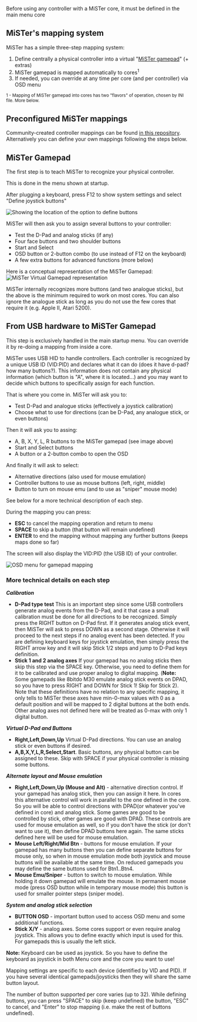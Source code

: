 Before using any controller with a MiSTer core, it must be defined in the main menu core

## MiSTer's mapping system

MiSTer has a simple three-step mapping system:

1. Define centrally a physical controller into a virtual "[MiSTer gamepad](#mister-gamepad)" (+ extras)
2. MiSTer gamepad is mapped automatically to cores<sup>1</sup>
3. If needed, you can override at any time per core (and per controller) via OSD menu

<sup>1 - Mapping of MiSTer gamepad into cores has two "flavors" of operation, chosen by INI file. More below.</sup>

## Preconfigured MiSTer mappings 

Community-created controller mappings can be found [in this repository](https://github.com/misteraddons/Mister-Input-Maps).
Alternatively you can define your own mappings following the steps below.


## MiSTer Gamepad

The first step is to teach MiSTer to recognize your physical controller.

This is done in the menu shown at startup.

After plugging a keyboard, press F12 to show system settings and select "Define joystick buttons"

![Showing the location of the option to define buttons](https://i.imgur.com/ZcbSCHV.jpg)

MiSTer will then ask you to assign several buttons to your controller:
* Test the D-Pad and analog sticks (if any)
* Four face buttons and two shoulder buttons
* Start and Select
* OSD button or 2-button combo (to use instead of F12 on the keyboard)
* A few extra buttons for advanced functions (more below)

Here is a conceptual representation of the MiSTer Gamepad:
![MiSTer Virtual Gamepad representation](https://i.imgur.com/nrXX30Q.png)

MiSTer internally recognizes more buttons (and two analogue sticks), but the above is the minimum required to work on most cores. You can also ignore the analogue stick as long as you do not use the few cores that require it (e.g. Apple II, Atari 5200).

## From USB hardware to MiSTer Gamepad

This step is exclusively handled in the main startup menu. You can override it by re-doing a mapping from inside a core.

MiSTer uses USB HID to handle controllers. Each controller is recognized by a unique USB ID (VID:PID) and declares what it can do (does it have d-pad? how many buttons?). This information does not contain any physical information (which button is "A", where it is located...) and you may want to decide which buttons to specifically assign for each function. 

That is where you come in. MiSTer will ask you to:
* Test D-Pad and analogue sticks (effectively a joystick calibration)
* Choose what to use for directions (can be D-Pad, any analogue stick, or even buttons)

Then it will ask you to assing:
* A, B, X, Y, L, R buttons to the MiSTer gamepad (see image above)
* Start and Select buttons
* A button or a 2-button combo to open the OSD

And finally it will ask to select:
* Alternative directions (also used for mouse emulation)
* Controller buttons to use as mouse buttons (left, right, middle)
* Button to turn on mouse emu (and to use as "sniper" mouse mode)

See below for a more technical description of each step.

During the mapping you can press:
* **ESC** to cancel the mapping operation and return to menu
* **SPACE** to skip a button (that button will remain undefined)
* **ENTER** to end the mapping without mapping any further buttons (keeps maps done so far)

The screen will also display the VID:PID (the USB ID) of your controller.

![OSD menu for gamepad mapping](https://i.imgur.com/lpLownF.jpg)

### More technical details on each step 

_**Calibration**_
* **D-Pad type test** This is an important step since some USB controllers generate analog events from the D-Pad, and it that case a small calibration must be done for all directions to be recognized. Simply press the RIGHT button on D-Pad first. If it generates analog stick event, then MiSTer will ask to press DOWN as a second stage. Otherwise it will proceed to the next steps if no analog event has been detected. If you are defining keyboard keys for joystick emulation, then simply press the RIGHT arrow key and it will skip Stick 1/2 steps and jump to D-Pad keys definition.
* **Stick 1 and 2 analog axes** If your gamepad has no analog sticks then skip this step via the SPACE key. Otherwise, you need to define them for it to be calibrated and use proper analog to digital mapping. (**Note:** Some gamepads like 8bitdo M30 emulate analog stick events on DPAD, so you have to press RIGHT and DOWN for Stick 1! Skip for Stick 2). Note that these definitions have no relation to any specific mapping, it only tells to MiSTer these axes have min-0-max values with 0 as a default position and will be mapped to 2 digital buttons at the both ends. Other analog axes not defined here will be treated as 0-max with only 1 digital button.

_**Virtual D-Pad and Buttons**_
* **Right,Left,Down,Up** Virtual D-Pad directions. You can use an analog stick or even buttons if desired.
* **A,B,X,Y,L,R,Select,Start**. Basic buttons, any physical button can be assigned to these. Skip with SPACE if your physical controller is missing some buttons. 

_**Alternate layout and Mouse emulation**_
* **Right,Left,Down,Up (Mouse and Alt)** - alternative direction control. If your gamepad has analog stick, then you can assign it here. In cores this alternative control will work in parallel to the one defined in the core. So you will be able to control directions with DPAD(or whatever you've defined in core) and analog stick. Some games are good to be controlled by stick, other games are good with DPAD. These controls are used for mouse emulation as well, so if you don't have the stick (or don't want to use it), then define DPAD buttons here again. The same sticks defined here will be used for mouse emulation.
* **Mouse Left/Right/Mid Btn** - buttons for mouse emulation. If your gamepad has many buttons then you can define separate buttons for mouse only, so when in mouse emulation mode both joystick and mouse buttons will be available at the same time. On reduced gamepads you may define the same buttons used for Btn1..Btn4.
* **Mouse Emu/Sniper** - button to switch to mouse emulation. While holding it down gamepad will emulate the mouse. In permanent mouse mode (press OSD button while in temporary mouse mode) this button is used for smaller pointer steps (sniper mode).

_**System and analog stick selection**_
* **BUTTON OSD** - important button used to access OSD menu and some additional functions.
* **Stick X/Y** - analog axes. Some cores support or even require analog joystick. This allows you to define exactly which input is used for this. For gamepads this is usually the left stick.

**Note:** Keyboard can be used as joystick. So you have to define the keyboard as joystick in both Menu core and the core you want to use!

Mapping settings are specific to each device (identified by VID and PID). If you have several identical gamepads/joysticks then they will share the same button layout.

The number of button supported per core varies (up to 32). While defining buttons, you can press "SPACE" to skip (keep undefined) the button, "ESC" to cancel, and "Enter" to stop mapping  (i.e. make the rest of buttons undefined).